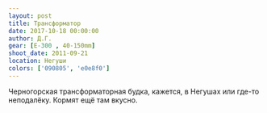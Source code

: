 ```yaml
---
layout: post
title: Трансформатор
date: 2017-10-18 00:00:00
author: Д.Г.
gear: [E-300 , 40-150mm]
shoot_date: 2011-09-21
location: Негуши
colors: ['090805', 'e0e8f0']
---
```

Черногорская трансформаторная будка, кажется, в Негушах или где-то неподалёку. Кормят ещё там вкусно.
